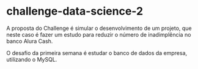 # challenge-data-science-2

A proposta do Challenge é simular o desenvolvimento de um projeto, que neste caso é fazer um estudo para reduzir o número de inadimplência no banco Alura Cash.

O desafio da primeira semana é estudar o banco de dados da empresa, utilizando o MySQL.

